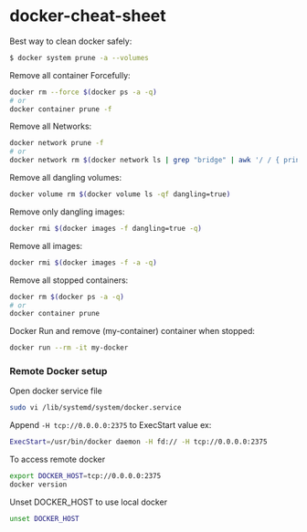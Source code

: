 # docker-cheat-sheet

Best way to clean docker safely:
```bash
$ docker system prune -a --volumes
```
Remove all container Forcefully:
```bash
docker rm --force $(docker ps -a -q)
# or
docker container prune -f
```
Remove all Networks:
```bash
docker network prune -f
# or
docker network rm $(docker network ls | grep "bridge" | awk '/ / { print $1 }')
```

Remove all dangling volumes:
```bash
docker volume rm $(docker volume ls -qf dangling=true)
```
Remove only dangling images:
```bash
docker rmi $(docker images -f dangling=true -q)
```

Remove all images:
```bash
docker rmi $(docker images -f -a -q)
```

Remove all stopped containers:
```bash
docker rm $(docker ps -a -q)
# or 
docker container prune
```

Docker Run and remove  (my-container) container when stopped:
```bash
docker run --rm -it my-docker 
```

### Remote Docker setup
Open docker service file
```bash
sudo vi /lib/systemd/system/docker.service
```
Append `-H tcp://0.0.0.0:2375` to ExecStart value
ex:
```bash
ExecStart=/usr/bin/docker daemon -H fd:// -H tcp://0.0.0.0:2375
```
To access remote docker
```bash
export DOCKER_HOST=tcp://0.0.0.0:2375
docker version
```
Unset DOCKER_HOST to use local docker
```bash
unset DOCKER_HOST
```
